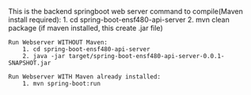 This is the backend springboot web server
    command to compile(Maven install required):
        1. cd spring-boot-ensf480-api-server
        2. mvn clean package (if maven installed, this create .jar file)

    Run Webserver WITHOUT Maven:
        1. cd spring-boot-ensf480-api-server
        2. java -jar target/spring-boot-ensf480-api-server-0.0.1-SNAPSHOT.jar

    Run Webserver WITH Maven already installed:
        1. mvn spring-boot:run